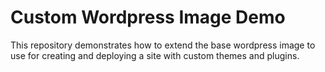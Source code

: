 # Custom Wordpress Image Demo

This repository demonstrates how to extend the base wordpress image to use for creating and deploying a site with custom themes and plugins.
